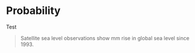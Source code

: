 # Probability

<script src="/_static/uncertaintext.js" type="module"></script>
<script type="module">
    import uncertaintext from '/_static/uncertaintext.js';
    window.onload = function () { uncertaintext(); };
</script>


<style>
  .uncertaintext {
    font-family: monospace;
  }
</style>


Test

<blockquote>
  Satellite sea level observations show 
  <span class="uncertaintext" data-uct-distrib="normal" data-uct-mu="101" data-uct-sigma="2" data-uct-format="&nbsp;&gt;6.2f"></span> mm 
  rise in global sea level since 1993.
</blockquote>
</body>
</html>
